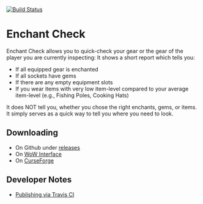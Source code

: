 [![Build Status](https://travis-ci.org/whatisboom/EnchantCheck.svg)](https://travis-ci.org/whatisboom/EnchantCheck)

# Enchant Check

Enchant Check allows you to quick-check your gear or the gear of the player you are currently inspecting: It shows a short report which tells you:

- If all equipped gear is enchanted
- If all sockets have gems
- If there are any empty equipment slots
- If you wear items with very low item-level compared to your average item-level (e.g., Fishing Poles, Cooking Hats)

It does NOT tell you, whether you chose the right enchants, gems, or items. It simply serves as a quick way to tell you where you need to look.

## Downloading

- On Github under [releases](https://github.com/whatisboom/EnchantCheck/releases)
- On [WoW Interface](http://www.wowinterface.com/downloads/info26100-EnchantCheckUpdated.html)
- On [CurseForge](https://www.curseforge.com/wow/addons/enchantcheck)

## Developer Notes

- [Publishing via Travis CI](http://www.wowinterface.com/forums/showthread.php?t=55801)
